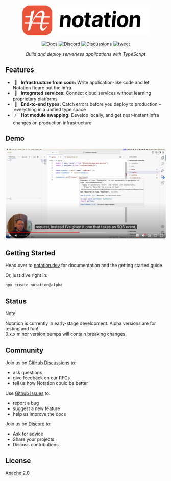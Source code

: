 <br />

<p align="center">
  <a href="https://www.notation.dev">
    <picture>
      <source media="(prefers-color-scheme: dark)" srcset=".github/assets/notation-logo-dark.svg">
      <source media="(prefers-color-scheme: light)" srcset=".github/assets/notation-logo.svg">
      <img alt="Notation Logo" src=".github/assets/notation-logo.svg">
    </picture>
  </a>
</p>

<p align="center">
  <a href="https://www.notation.dev/docs/">
    <img alt="Docs" src="https://img.shields.io/badge/docs-get%20started-brightgreen"/>
  </a><a href="https://discord.gg/mGzDWShPzm">
    <img alt="Discord" src="https://img.shields.io/discord/1154880135678406676">
  </a><a href="https://github.com/notation-dev/notation/discussions">
    <img alt="Discussions" src="https://img.shields.io/github/discussions/notation-dev/notation"/>
  </a><a href="https://twitter.com/intent/tweet?url=https://www.notation.dev">
    <img alt="tweet" src="https://img.shields.io/twitter/url/http/shields.io.svg?style=social"/>
  </a>
</p>

<p align="center"><em>Build and deploy serverless applications with TypeScript</em></p>

## Features

- &nbsp;🧩&nbsp;&nbsp; **Infrastructure from code:** Write application-like code and let Notation figure out the infra
- &nbsp;🔗&nbsp;&nbsp; **Integrated services:** Connect cloud services without learning proprietary platforms
- &nbsp;🤝&nbsp;&nbsp; **End-to-end types:** Catch errors before you deploy to production – everything in a unified type space
- &nbsp;⚡️&nbsp;&nbsp; **Hot module swapping:** Develop locally, and get near-instant infra changes on production infrastructure

## Demo

<a href="https://www.youtube.com/watch?v=dwS81CVkC88">
<img alt="Notation demo thumbnail" src=".github/assets/video-thumbnail.png" width="600">
</a>

## Getting Started

Head over to [notation.dev](https://notation.dev) for documentation and the getting started guide.

Or, just dive right in:

```sh
npx create notation@alpha
```

## Status

> [!NOTE]
> Notation is currently in early-stage development. Alpha versions are for testing and fun!<br />
> 0.x.x minor version bumps will contain breaking changes.

## Community

Join us on [GitHub Discussions](https://github.com/notation-dev/notation/discussions) to:

- ask questions
- give feedback on our RFCs
- tell us how Notation could be better

Use [Github Issues](https://github.com/notation-dev/notation/issues/new) to:

- report a bug
- suggest a new feature
- help us improve the docs

Join us on [Discord](https://discord.gg/mGzDWShPzm) to:

- Ask for advice
- Share your projects
- Discuss contributions

## License

[Apache 2.0](https://choosealicense.com/licenses/apache-2.0/)
